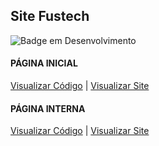 ## Site Fustech
![Badge em Desenvolvimento](http://img.shields.io/static/v1?label=STATUS&message=FINALIZADO&color=GREEN&style=for-the-badge)

#### PÁGINA INICIAL

<a href="https://github.com/roberiorocha/Fustech/blob/main/index.html" target="_blank">Visualizar Código</a> | <a href="https://roberiorocha.github.io/Fustech/" target="_blank">Visualizar Site</a>

#### PÁGINA INTERNA
<a href="https://github.com/roberiorocha/Fustech/blob/main/o-projeto.html" target="_blank">Visualizar Código</a> | <a href="https://roberiorocha.github.io/Fustech/o-projeto.html" target="_blank">Visualizar Site</a>
